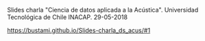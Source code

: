 Slides charla "Ciencia de datos aplicada a la Acústica". Universidad Tecnológica de Chile INACAP. 29-05-2018

https://bustami.github.io/Slides-charla_ds_acus/#1
